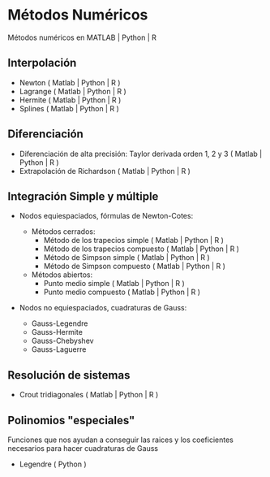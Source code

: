 # Métodos Numéricos

Métodos numéricos en MATLAB | Python | R

## Interpolación

  - Newton ( Matlab | Python | R )
  - Lagrange ( Matlab | Python | R )
  - Hermite ( Matlab | Python | R )
  - Splines ( Matlab | Python | R )

## Diferenciación
  
  - Diferenciación de alta precisión: Taylor derivada orden 1, 2 y 3 ( Matlab | Python | R )
  - Extrapolación de Richardson ( Matlab | Python | R )

## Integración Simple y múltiple

  - Nodos equiespaciados, fórmulas de Newton-Cotes:
    - Métodos cerrados:
      - Método de los trapecios simple ( Matlab | Python | R )
      - Método de los trapecios compuesto ( Matlab | Python | R )
      - Método de Simpson simple ( Matlab | Python | R )
      - Método de Simpson compuesto ( Matlab | Python | R )
    - Métodos abiertos:
      - Punto medio simple ( Matlab | Python | R )
      - Punto medio compuesto ( Matlab | Python | R )

  - Nodos no equiespaciados, cuadraturas de Gauss:
      - Gauss-Legendre
      - Gauss-Hermite
      - Gauss-Chebyshev
      - Gauss-Laguerre

## Resolución de sistemas

  - Crout tridiagonales ( Matlab | Python | R )


## Polinomios "especiales"
Funciones que nos ayudan a conseguir las raices y los coeficientes necesarios para hacer cuadraturas de Gauss

  - Legendre ( Python )
